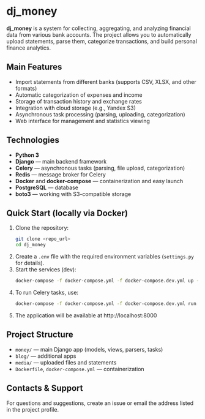 # dj_money

**dj_money** is a system for collecting, aggregating, and analyzing financial data from various bank accounts. The project allows you to automatically upload statements, parse them, categorize transactions, and build personal finance analytics.

## Main Features
- Import statements from different banks (supports CSV, XLSX, and other formats)
- Automatic categorization of expenses and income
- Storage of transaction history and exchange rates
- Integration with cloud storage (e.g., Yandex S3)
- Asynchronous task processing (parsing, uploading, categorization)
- Web interface for management and statistics viewing

## Technologies
- **Python 3**
- **Django** — main backend framework
- **Celery** — asynchronous tasks (parsing, file upload, categorization)
- **Redis** — message broker for Celery
- **Docker** and **docker-compose** — containerization and easy launch
- **PostgreSQL** — database
- **boto3** — working with S3-compatible storage

## Quick Start (locally via Docker)

1. Clone the repository:
   ```bash
   git clone <repo_url>
   cd dj_money
   ```
2. Create a `.env` file with the required environment variables (`settings.py` for details).
3. Start the services (dev):
   ```bash
   docker-compose -f docker-compose.yml -f docker-compose.dev.yml up --build
   ```
4. To run Celery tasks, use:
   ```bash
   docker-compose -f docker-compose.yml -f docker-compose.dev.yml run --rm celery
   ```
5. The application will be available at http://localhost:8000

## Project Structure
- `money/` — main Django app (models, views, parsers, tasks)
- `blog/` — additional apps
- `media/` — uploaded files and statements
- `Dockerfile`, `docker-compose.yml` — containerization

## Contacts & Support
For questions and suggestions, create an issue or email the address listed in the project profile.